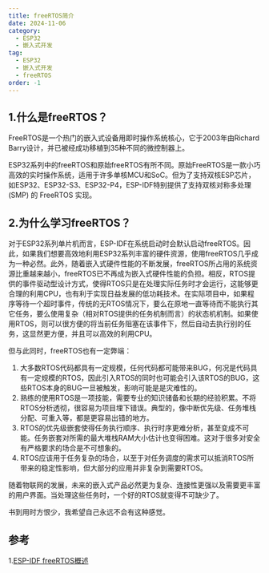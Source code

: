```yaml
---
title: freeRTOS简介
date: 2024-11-06
category:
  - ESP32
  - 嵌入式开发
tag:
  - ESP32
  - 嵌入式开发
  - freeRTOS
order: -1
---
```


## 1.什么是freeRTOS？

FreeRTOS是一个热门的嵌入式设备用即时操作系统核心，它于2003年由Richard Barry设计，并已被经成功移植到35种不同的微控制器上。

ESP32系列中的freeRTOS和原始freeRTOS有所不同。原始FreeRTOS是一款小巧高效的实时操作系统，适用于许多单核MCU和SoC。但为了支持双核ESP芯片，如ESP32、ESP32-S3、ESP32-P4，ESP-IDF特别提供了支持双核对称多处理 (SMP) 的 FreeRTOS 实现。

## 2.为什么学习freeRTOS？

对于ESP32系列单片机而言，ESP-IDF在系统启动时会默认启动freeRTOS。因此，如果我们想要高效地利用ESP32系列丰富的硬件资源，使用freeRTOS几乎成为一种必然。此外，随着嵌入式硬件性能的不断发展，freeRTOS所占用的系统资源比重越来越小，freeRTOS已不再成为嵌入式硬件性能的负担。相反，RTOS提供的事件驱动型设计方式，使得RTOS只是在处理实际任务时才会运行，这能够更合理的利用CPU，也有利于实现日益发展的低功耗技术。在实际项目中，如果程序等待一个超时事件，传统的无RTOS情况下，要么在原地一直等待而不能执行其它任务，要么使用复杂（相对RTOS提供的任务机制而言）的状态机机制。如果使用RTOS，则可以很方便的将当前任务阻塞在该事件下，然后自动去执行别的任务，这显然更方便，并且可以高效的利用CPU。

但与此同时，freeRTOS也有一定弊端：

1. 大多数RTOS代码都具有一定规模，任何代码都可能带来BUG，何况是代码具有一定规模的RTOS，因此引入RTOS的同时也可能会引入该RTOS的BUG，这些RTOS本身的BUG一旦被触发，影响可能是是灾难性的。
2. 熟练的使用RTOS是一项技能，需要专业的知识储备和长期的经验积累。不将RTOS分析透彻，很容易为项目埋下错误。典型的，像中断优先级、任务堆栈分配、可重入等，都是更容易出错的地方。
3. RTOS的优先级嵌套使得任务执行顺序、执行时序更难分析，甚至变成不可能。任务嵌套对所需的最大堆栈RAM大小估计也变得困难。这对于很多对安全有严格要求的场合是不可想象的。
4. RTOS应该用于任务复杂的场合，以至于对任务调度的需求可以抵消RTOS所带来的稳定性影响，但大部分的应用并非复杂到需要RTOS。

随着物联网的发展，未来的嵌入式产品必然更为复杂、连接性更强以及需要更丰富的用户界面。当处理这些任务时，一个好的RTOS就变得不可缺少了。

书到用时方恨少，我希望自己永远不会有这种感觉。

## 参考

1.[ESP-IDF freeRTOS概述](https://docs.espressif.com/projects/esp-idf/zh_CN/v5.3.1/esp32s3/api-reference/system/freertos.html)
